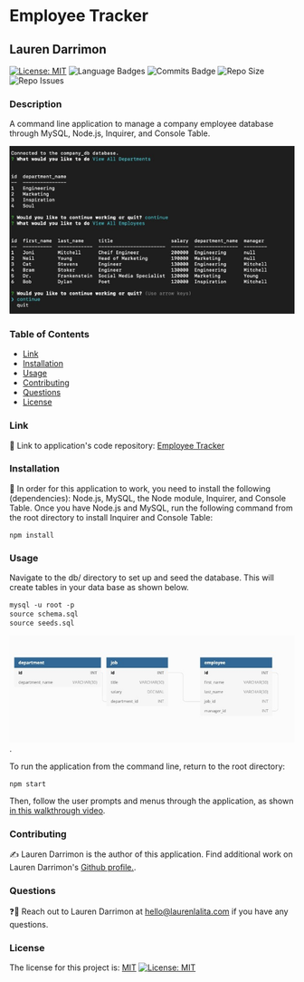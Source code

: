 # Employee Tracker
## Lauren Darrimon
[![License: MIT](https://img.shields.io/badge/License-MIT-yellow?style=for-the-badge&logo=appveyor)](https://opensource.org/licenses/MIT) ![Language Badges](https://img.shields.io/github/languages/top/laurenDarrimon/employee-tracker?style=for-the-badge&logo=appveyor) ![Commits Badge](https://img.shields.io/github/last-commit/laurenDarrimon/employee-tracker?style=for-the-badge&logo=appveyor) ![Repo Size](https://img.shields.io/github/repo-size/laurenDarrimon/employee-tracker?style=for-the-badge&logo=appveyor) ![Repo Issues](https://img.shields.io/github/issues/laurenDarrimon/employee-tracker?style=for-the-badge&logo=appveyor)
    
### Description
A command line application to manage a company employee database through MySQL, Node.js, Inquirer, and Console Table. 

![CLI application for employee database](assets/images/employee-tracker.jpg)



### Table of Contents

* [Link](#link)
* [Installation](#installation)
* [Usage](#usage)
* [Contributing](#contributing)
* [Questions](#questions)
* [License](#license)


### Link 
🔗 
Link to application's code repository: [Employee Tracker](https://laurendarrimon.github.io/employee-tracker/)


### Installation
🔧
In order for this application to work, you need to install the following (dependencies): 
Node.js, MySQL, the Node module, Inquirer, and Console Table.  Once you have Node.js and MySQL, run the following command from the root directory to install Inquirer and Console Table: 

~~~
npm install 
~~~


### Usage 

Navigate to the db/ directory to set up and seed the database.  This will create tables in your data base as shown below. 

~~~
mysql -u root -p
source schema.sql
source seeds.sql
~~~

![Visual Representation of Employee Database tables](assets/images/company-data-tables.jpg).


To run the application from the command line, return to the root directory: 

~~~
npm start
~~~

Then, follow the user prompts and menus through the application, as shown [in this walkthrough video](https://drive.google.com/file/d/1Vn8qr97kqSUNUlX1np-QcOWkOUALsF06/view?usp=sharing).


### Contributing 
✍️ 
Lauren Darrimon is the author of this application. Find additional work on Lauren Darrimon's [Github profile.](http://github.com/laurenDarrimon). 


### Questions
❓💌
Reach out to Lauren Darrimon at hello@laurenlalita.com if you have any questions. 

### License
The license for this project is: [MIT](https://opensource.org/licenses/MIT)
[![License: MIT](https://img.shields.io/badge/License-MIT-yellow?style=for-the-badge&logo=appveyor)](https://opensource.org/licenses/MIT)
